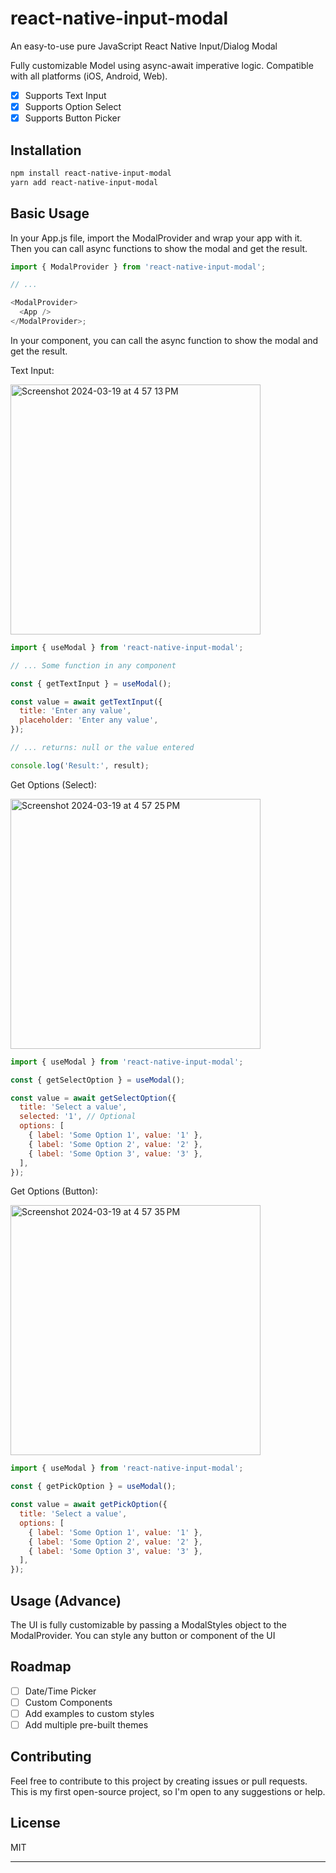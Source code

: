 # react-native-input-modal

An easy-to-use pure JavaScript React Native Input/Dialog Modal

Fully customizable Model using async-await imperative logic. Compatible with all platforms (iOS, Android, Web).

- [x] Supports Text Input
- [x] Supports Option Select
- [x] Supports Button Picker

## Installation

```sh
npm install react-native-input-modal
yarn add react-native-input-modal
```

## Basic Usage

In your App.js file, import the ModalProvider and wrap your app with it. Then you can call async functions to show the modal and get the result.

```js
import { ModalProvider } from 'react-native-input-modal';

// ...

<ModalProvider>
  <App />
</ModalProvider>;
```

In your component, you can call the async function to show the modal and get the result.

Text Input:

<img width="400" alt="Screenshot 2024-03-19 at 4 57 13 PM" src="https://github.com/themaxsmith/react-native-input-modal/assets/19381797/cbe7e263-12b5-413e-8e5b-a817227a9c21">



```js
import { useModal } from 'react-native-input-modal';

// ... Some function in any component

const { getTextInput } = useModal();

const value = await getTextInput({
  title: 'Enter any value',
  placeholder: 'Enter any value',
});

// ... returns: null or the value entered

console.log('Result:', result);
```
Get Options (Select):

<img width="400" alt="Screenshot 2024-03-19 at 4 57 25 PM" src="https://github.com/themaxsmith/react-native-input-modal/assets/19381797/b46e7bad-7d5e-4ad7-9cfb-6b280062a769">


```js
import { useModal } from 'react-native-input-modal';

const { getSelectOption } = useModal();

const value = await getSelectOption({
  title: 'Select a value',
  selected: '1', // Optional
  options: [
    { label: 'Some Option 1', value: '1' },
    { label: 'Some Option 2', value: '2' },
    { label: 'Some Option 3', value: '3' },
  ],
});
```

Get Options (Button):

<img width="400" alt="Screenshot 2024-03-19 at 4 57 35 PM" src="https://github.com/themaxsmith/react-native-input-modal/assets/19381797/94d8ac6c-2b1d-4927-bb69-f4f60c94c593">


```js
import { useModal } from 'react-native-input-modal';

const { getPickOption } = useModal();

const value = await getPickOption({
  title: 'Select a value',
  options: [
    { label: 'Some Option 1', value: '1' },
    { label: 'Some Option 2', value: '2' },
    { label: 'Some Option 3', value: '3' },
  ],
});
```

## Usage (Advance)

The UI is fully customizable by passing a ModalStyles object to the ModalProvider. You can style any button or component of the UI

## Roadmap

- [ ] Date/Time Picker
- [ ] Custom Components
- [ ] Add examples to custom styles
- [ ] Add multiple pre-built themes
      
## Contributing

Feel free to contribute to this project by creating issues or pull requests. This is my first open-source project, so I'm open to any suggestions or help.

## License

MIT

---
